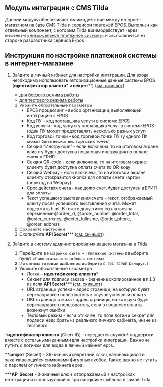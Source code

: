 ## Модуль интеграции с CMS Tilda
Данный модуль обеспечивает взаимодействие между интернет-магазином на базе CMS Tilda и сервисом платежей [EPOS](https://e-pos.by).
Выполнен как отдельный компонент, с которым Tilda взаимодействует через механизм [универсальной платёжной системы](https://help-ru.tilda.cc/payments/custom-payment-gateway),
и располагается на стороне разработчика сервиса E-pos

## Инструкция по настройке платежной системы в интернет-магазине
1. Зайдите в личный кабинет для настройки интеграции. Для входа необходимо использовать авторизационные данные системы EPOS (**идентификатор клиента*** и **секрет****) ([см. скиншот](screens/login.png))
    * [для боевого режима работы](https://cmsgate.esas.by/cmsgate-tilda-epos/config/login)
    * [для тестового режима работы](https://test-cmsgate.esas.by/cmsgate-tilda-epos/config/login)
    
    1. Укажите обязательные параметры
        * EPOS процессинг - выбор организации, выполняющей интеграцию с EPOS
        * Код ПУ – код поставщика услуги в системе EPOS
        * Код услуги – код услуги у поставщика услуг в системе EPOS (один ПУ может предоставлять несколько разных услуг)
        * Код торговой точки – код торговой точки ПУ (у одного ПУ может быть несколько торговых точек)    
        * Секция "Инструкция" - если включена, то на итоговом экране клиенту будет доступна пошаговая инструкция по оплате счета в ЕРИП
        * Секция QR-code - если включена, то на итоговом экране клиенту будет доступна оплата счета по QR-коду
        * Секция Webpay - если включена, то на итоговом экране клиенту отобразится кнопка для оплаты счета картой (переход на Webpay)            
        * Срок действия счета - как долго счет, будет доступен в ЕРИП для оплаты        
        * Текст успешного выставления счета - текст, отображаемый кленту после успешного выставления счета. Может содержать html. В тексте допустимо ссылаться на переменные @order_id, @order_number, @order_total, @order_currency, @order_fullname, @order_phone, @order_address
    1. Сохраните настройки 
    1. Скопируйте **API Secret***** ([см. скиншот](screens/config.png))
       
1. Зайдите в систему администрирования вашего магазина в Tilda
    1. Перейдите в `Настройки сайта → Платежные системы` и выберите пункт `«Универсальная платёжная система»`
    1. Из списка готовых шаблонов выберите `E-POS (ЕРИП Беларусь)`
    1. Укажите обязательные параметры
        * Логин  – **идентификатор клиента***
        * Секрет для подписи заказа - значение скопированное в п.1.3 из поля **API Secret***** ([см. скиншот](screens/tilda_config.png))     
        * URL страницы успеха - адрес страницы, на которую будет перенаправлен пользователь в случае успешной оплаты
        * URL страницы отказа - адрес страницы, на которую будет перенаправлен пользователь, если в процессе оплаты возникнут ошибки.
        * Тестовый режим - если отлючен, то поле логин и секрет для подписи надо брать из реального личного кабинета, иначе из тестового    
    

***идентификатор клиента** (Client ID) - передается службой поддеркжи вместе с остальными данными для настройки интеграции. 
Важно не путить с логином для входа в личный кабинет epos.

****секрет** (Secret) - 39-значный секретный ключ, начинающийся и заканчивающийся символами фигурных скобок. 
Также важно не путать с паролем от личного кабинета epos

*****API Secret** - 8-значный ключ, отображаемый в настройках интеграции и использующийся при настройке шаблона в самой Tilda


